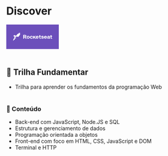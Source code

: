 # Discover 
<img src="./rocketseat.png" width=140px height=65px> <br><br>

## 🚀 Trilha Fundamentar 

* Trilha para aprender os fundamentos da programação Web <br><br>

### 🔗 Conteúdo

* Back-end com JavaScript, Node.JS e SQL
* Estrutura e gerenciamento de dados
* Programação orientada a objetos
* Front-end com foco em HTML, CSS, JavaScript e DOM
* Terminal e HTTP
